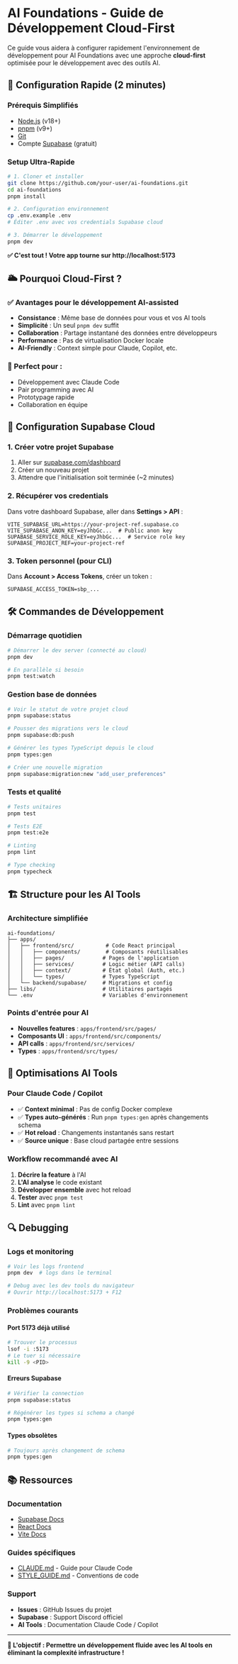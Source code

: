 # AI Foundations - Guide de Développement Cloud-First

Ce guide vous aidera à configurer rapidement l'environnement de développement pour AI Foundations avec une approche **cloud-first** optimisée pour le développement avec des outils AI.

## 🚀 Configuration Rapide (2 minutes)

### Prérequis Simplifiés

- [Node.js](https://nodejs.org/) (v18+)
- [pnpm](https://pnpm.io/) (v9+)
- [Git](https://git-scm.com/)
- Compte [Supabase](https://supabase.com/) (gratuit)

### Setup Ultra-Rapide

```bash
# 1. Cloner et installer
git clone https://github.com/your-user/ai-foundations.git
cd ai-foundations
pnpm install

# 2. Configuration environnement
cp .env.example .env
# Éditer .env avec vos credentials Supabase cloud

# 3. Démarrer le développement
pnpm dev
```

**✅ C'est tout ! Votre app tourne sur http://localhost:5173**

## 🌥️ Pourquoi Cloud-First ?

### ✅ Avantages pour le développement AI-assisted

- **Consistance** : Même base de données pour vous et vos AI tools
- **Simplicité** : Un seul `pnpm dev` suffit
- **Collaboration** : Partage instantané des données entre développeurs
- **Performance** : Pas de virtualisation Docker locale
- **AI-Friendly** : Context simple pour Claude, Copilot, etc.

### 🎯 Perfect pour :

- Développement avec Claude Code
- Pair programming avec AI
- Prototypage rapide
- Collaboration en équipe

## 🔧 Configuration Supabase Cloud

### 1. Créer votre projet Supabase

1. Aller sur [supabase.com/dashboard](https://supabase.com/dashboard)
2. Créer un nouveau projet
3. Attendre que l'initialisation soit terminée (~2 minutes)

### 2. Récupérer vos credentials

Dans votre dashboard Supabase, aller dans **Settings > API** :

```env
VITE_SUPABASE_URL=https://your-project-ref.supabase.co
VITE_SUPABASE_ANON_KEY=eyJhbGc...  # Public anon key
SUPABASE_SERVICE_ROLE_KEY=eyJhbGc...  # Service role key
SUPABASE_PROJECT_REF=your-project-ref
```

### 3. Token personnel (pour CLI)

Dans **Account > Access Tokens**, créer un token :

```env
SUPABASE_ACCESS_TOKEN=sbp_...
```

## 🛠 Commandes de Développement

### Démarrage quotidien

```bash
# Démarrer le dev server (connecté au cloud)
pnpm dev

# En parallèle si besoin
pnpm test:watch
```

### Gestion base de données

```bash
# Voir le statut de votre projet cloud
pnpm supabase:status

# Pousser des migrations vers le cloud
pnpm supabase:db:push

# Générer les types TypeScript depuis le cloud
pnpm types:gen

# Créer une nouvelle migration
pnpm supabase:migration:new "add_user_preferences"
```

### Tests et qualité

```bash
# Tests unitaires
pnpm test

# Tests E2E
pnpm test:e2e

# Linting
pnpm lint

# Type checking
pnpm typecheck
```

## 🏗 Structure pour les AI Tools

### Architecture simplifiée

```
ai-foundations/
├── apps/
│   ├── frontend/src/          # Code React principal
│   │   ├── components/        # Composants réutilisables
│   │   ├── pages/            # Pages de l'application
│   │   ├── services/         # Logic métier (API calls)
│   │   ├── context/          # État global (Auth, etc.)
│   │   └── types/            # Types TypeScript
│   └── backend/supabase/     # Migrations et config
├── libs/                     # Utilitaires partagés
└── .env                      # Variables d'environnement
```

### Points d'entrée pour AI

- **Nouvelles features** : `apps/frontend/src/pages/`
- **Composants UI** : `apps/frontend/src/components/`
- **API calls** : `apps/frontend/src/services/`
- **Types** : `apps/frontend/src/types/`

## 🤖 Optimisations AI Tools

### Pour Claude Code / Copilot

- ✅ **Context minimal** : Pas de config Docker complexe
- ✅ **Types auto-générés** : Run `pnpm types:gen` après changements schema
- ✅ **Hot reload** : Changements instantanés sans restart
- ✅ **Source unique** : Base cloud partagée entre sessions

### Workflow recommandé avec AI

1. **Décrire la feature** à l'AI
2. **L'AI analyse** le code existant
3. **Développer ensemble** avec hot reload
4. **Tester** avec `pnpm test`
5. **Lint** avec `pnpm lint`

## 🔍 Debugging

### Logs et monitoring

```bash
# Voir les logs frontend
pnpm dev  # logs dans le terminal

# Debug avec les dev tools du navigateur
# Ouvrir http://localhost:5173 + F12
```

### Problèmes courants

#### Port 5173 déjà utilisé

```bash
# Trouver le processus
lsof -i :5173
# Le tuer si nécessaire
kill -9 <PID>
```

#### Erreurs Supabase

```bash
# Vérifier la connection
pnpm supabase:status

# Régénérer les types si schema a changé
pnpm types:gen
```

#### Types obsolètes

```bash
# Toujours après changement de schema
pnpm types:gen
```

## 📚 Ressources

### Documentation

- [Supabase Docs](https://supabase.com/docs)
- [React Docs](https://react.dev/)
- [Vite Docs](https://vitejs.dev/)

### Guides spécifiques

- [CLAUDE.md](CLAUDE.md) - Guide pour Claude Code
- [STYLE_GUIDE.md](STYLE_GUIDE.md) - Conventions de code

### Support

- **Issues** : GitHub Issues du projet
- **Supabase** : Support Discord officiel
- **AI Tools** : Documentation Claude Code / Copilot

---

**🎯 L'objectif : Permettre un développement fluide avec les AI tools en éliminant la complexité infrastructure !**
